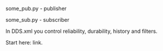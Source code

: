 some_pub.py - publisher

some_sub.py - subscriber

In DDS.xml you control reliability, durability, history and filters.

Start here: link.
